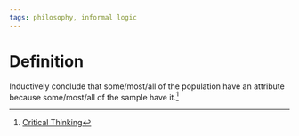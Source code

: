 ```yaml
---
tags: philosophy, informal logic
---
```


# Definition

Inductively conclude that some/most/all of the population have an attribute because some/most/all of the sample have it.[^1]

[^1]: [Critical Thinking](zotero://open-pdf/library/items/UD4ABYRU?page=119)